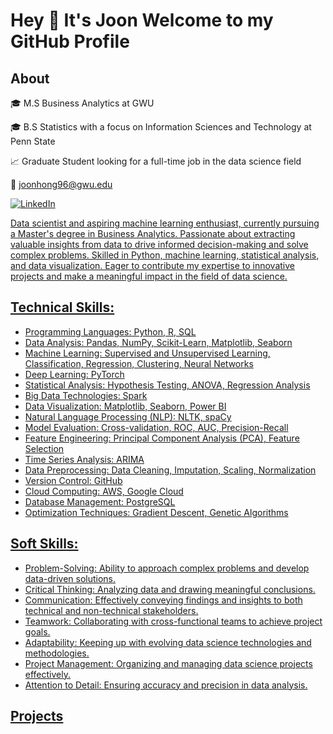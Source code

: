 # Hey 👋 It's Joon Welcome to my GitHub Profile

## About

🎓 M.S Business Analytics at GWU

🎓 B.S Statistics with a focus on Information Sciences and Technology at Penn State

📈 Graduate Student looking for a full-time job in the data science field

📧 joonhong96@gwu.edu

<a href="https://www.linkedin.com/in/joonkyuhong/" target="_blank"><img src="https://img.shields.io/badge/LinkedIn-%230077B5.svg?&style=flat-square&logo=linkedin&logoColor=white" alt="LinkedIn">


Data scientist and aspiring machine learning enthusiast, currently pursuing a Master's degree in Business Analytics. Passionate about extracting valuable insights from data to drive informed decision-making and solve complex problems. Skilled in Python, machine learning, statistical analysis, and data visualization. Eager to contribute my expertise to innovative projects and make a meaningful impact in the field of data science.

## Technical Skills:

- Programming Languages: Python, R, SQL
- Data Analysis: Pandas, NumPy, Scikit-Learn, Matplotlib, Seaborn
- Machine Learning: Supervised and Unsupervised Learning, Classification, Regression, Clustering, Neural Networks
- Deep Learning: PyTorch
- Statistical Analysis: Hypothesis Testing, ANOVA, Regression Analysis
- Big Data Technologies: Spark
- Data Visualization: Matplotlib, Seaborn, Power BI
- Natural Language Processing (NLP): NLTK, spaCy
- Model Evaluation: Cross-validation, ROC, AUC, Precision-Recall
- Feature Engineering: Principal Component Analysis (PCA), Feature Selection
- Time Series Analysis: ARIMA
- Data Preprocessing: Data Cleaning, Imputation, Scaling, Normalization
- Version Control: GitHub
- Cloud Computing: AWS, Google Cloud
- Database Management: PostgreSQL
- Optimization Techniques: Gradient Descent, Genetic Algorithms


## Soft Skills:

- Problem-Solving: Ability to approach complex problems and develop data-driven solutions.
- Critical Thinking: Analyzing data and drawing meaningful conclusions.
- Communication: Effectively conveying findings and insights to both technical and non-technical stakeholders.
- Teamwork: Collaborating with cross-functional teams to achieve project goals.
- Adaptability: Keeping up with evolving data science technologies and methodologies.
- Project Management: Organizing and managing data science projects effectively.
- Attention to Detail: Ensuring accuracy and precision in data analysis.


## Projects 


